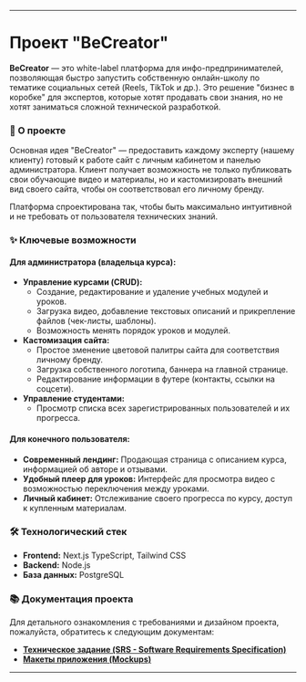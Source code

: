 
---

# Проект "BeCreator"

**BeCreator** — это white-label платформа для инфо-предпринимателей, позволяющая быстро запустить собственную онлайн-школу по тематике социальных сетей (Reels, TikTok и др.). Это решение "бизнес в коробке" для экспертов, которые хотят продавать свои знания, но не хотят заниматься сложной технической разработкой.

### 🚀 О проекте

Основная идея "BeCreator" — предоставить каждому эксперту (нашему клиенту) готовый к работе сайт с личным кабинетом и панелью администратора. Клиент получает возможность не только публиковать свои обучающие видео и материалы, но и кастомизировать внешний вид своего сайта, чтобы он соответствовал его личному бренду.

Платформа спроектирована так, чтобы быть максимально интуитивной и не требовать от пользователя технических знаний.

### ✨ Ключевые возможности

#### Для администратора (владельца курса):

*   **Управление курсами (CRUD):**
    *   Создание, редактирование и удаление учебных модулей и уроков.
    *   Загрузка видео, добавление текстовых описаний и прикрепление файлов (чек-листы, шаблоны).
    *   Возможность менять порядок уроков и модулей.
*   **Кастомизация сайта:**
    *   Простое зменение цветовой палитры сайта для соответствия личному бренду.
    *   Загрузка собственного логотипа, баннера на главной странице.
    *   Редактирование информации в футере (контакты, ссылки на соцсети).
*   **Управление студентами:**
    *   Просмотр списка всех зарегистрированных пользователей и их прогресса.

#### Для конечного пользователя:

*   **Современный лендинг:** Продающая страница с описанием курса, информацией об авторе и отзывами.
*   **Удобный плеер для уроков:** Интерфейс для просмотра видео с возможностью переключения между уроками.
*   **Личный кабинет:** Отслеживание своего прогресса по курсу, доступ к купленным материалам.

### 🛠️ Технологический стек

*   **Frontend:** Next.js TypeScript, Tailwind CSS
*   **Backend:** Node.js
*   **База данных:** PostgreSQL

### 📚 Документация проекта

Для детального ознакомления с требованиями и дизайном проекта, пожалуйста, обратитесь к следующим документам:

*   **[Техническое задание (SRS - Software Requirements Specification)](./docs/requirements/SRS.md)** 
*   **[Макеты приложения (Mockups)](./docs/mockups/)** 

---